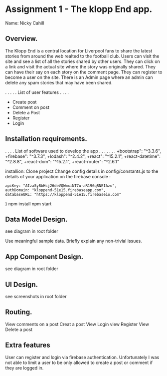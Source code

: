 # Assignment 1 - The klopp End  app.

Name: Nicky Cahill 

## Overview.
The Klopp End is a central location for Liverpool fans to share the latest stories from around the web realted to the football club. Users can visit the site and see a list of all the stories shared by other users. They can click on a link and visit the actual site where the story was originally shared. They can have their say on each story on the comment page. They can register to become a user on the site. There is an Admin page where an admin can delete any spam stories that may have been shared. 

 . . . . . List of user features  . . . . 
 
 + Create post
 + Comment on post
 + Delete a Post
 + Register
 + Login

## Installation requirements.
. . . .  List of software used to develop the app . . . . . . . 
     +bootstrap": "^3.3.6",
    +firebase": "^3.7.3",
    +lodash": "^2.4.2",
    +react": "^15.2.1",
    +react-datetime": "^2.8.8",
    +react-dom": "^15.2.1",
    +react-router": "^2.6.1"

installion:
Clone project 
Change config details in config/constants.js to the details of your application on the firebase console :
 
    apiKey: "AIzaSyBbHsj26deVQWmxiNT7u-aR196qRNEIAzo",
    authDomain: "kloppend-51e15.firebaseapp.com",
    databaseURL: "https://kloppend-51e15.firebaseio.com"
}
npm install
npm start

## Data Model Design.

see diagram in root folder 

Use meaningful sample data. Briefly explain any non-trivial issues.

## App Component Design.

see diagram in root folder



## UI Design.

see screenshots in root folder

## Routing.
 <Route path="posts/:postId" component={CommentView} /> View comments on a post
 <Route  path="CreatePost" component={PostView} /> Creat a post View 
 <Route path="Login" component={Login} /> Login view
 <Route path="Register" component={Register} /> Register View
  <Route path="Admin" component={HackerAppDel} /> Delete a post 

## Extra features

User can register and login via firebase authentication. Unfortunately I was not able to limit a user to be only allowed to create a post or comment if they are logged in. 


